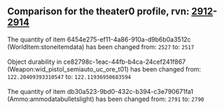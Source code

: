## Comparison for the theater0 profile, rvn: [2912](https://github.com/PRO100KatYT/FortniteProfileRevisions/tree/main/profiles/theater0/2912%20theater0.json)-[2914](https://github.com/PRO100KatYT/FortniteProfileRevisions/tree/main/profiles/theater0/2914%20theater0.json)

The quantity of item 6454e275-ef11-4a86-910a-d9b6b0a3512c (WorldItem:stoneitemdata) has been changed from: `2527` to: `2517`
<br><br>
Object durability in ce82798c-1eac-44fb-b4ca-24cef241f867 (Weapon:wid_pistol_semiauto_uc_ore_t01) has been changed from: `122.20409393310547` to: `122.11936950683594`
<br><br>
The quantity of item db30a523-9bd0-432c-b394-c3e790671fa1 (Ammo:ammodatabulletslight) has been changed from: `2791` to: `2790`
<br><br>
